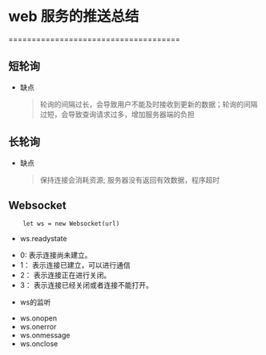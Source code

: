 # web 服务的推送总结

=====================================

## 短轮询

+ 缺点
  > 轮询的间隔过长，会导致用户不能及时接收到更新的数据；轮询的间隔过短，会导致查询请求过多，增加服务器端的负担

## 长轮询

+ 缺点
  > 保持连接会消耗资源; 服务器没有返回有效数据，程序超时

## Websocket

```
    let ws = new Websocket(url)
```

+ ws.readystate

* 0: 表示连接尚未建立。
* 1： 表示连接已建立，可以进行通信
* 2： 表示连接正在进行关闭。
* 3： 表示连接已经关闭或者连接不能打开。

+ ws的监听
* ws.onopen
* ws.onerror
* ws.onmessage
* ws.onclose
